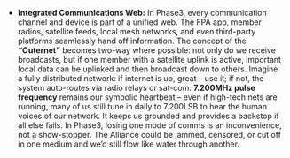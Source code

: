 - **Integrated Communications Web:** In Phase3, every communication channel and device is part of a unified web. The FPA app, member radios, satellite feeds, local mesh networks, and even third-party platforms seamlessly hand off information. The concept of the **“Outernet”** becomes two-way where possible: not only do we receive broadcasts, but if one member with a satellite uplink is active, important local data can be uplinked and then broadcast down to others. Imagine a fully distributed network: if internet is up, great – use it; if not, the system auto-routes via radio relays or sat-com. **7.200MHz pulse frequency** remains our symbolic heartbeat – even if high-tech nets are running, many of us still tune in daily to 7.200LSB to hear the human voices of our network. It keeps us grounded and provides a backstop if all else fails. In Phase3, losing one mode of comms is an inconvenience, not a show-stopper. The Alliance could be jammed, censored, or cut off in one medium and we’d still flow like water through another.
